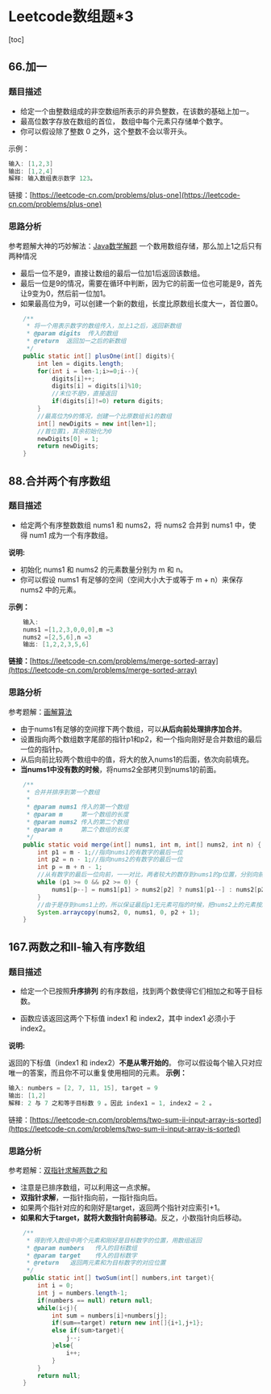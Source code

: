 # Leetcode数组题*3
[toc]
## 66.加一
### 题目描述
- 给定一个由整数组成的非空数组所表示的非负整数，在该数的基础上加一。
- 最高位数字存放在数组的首位， 数组中每个元素只存储单个数字。
- 你可以假设除了整数 0 之外，这个整数不会以零开头。

示例：
```java
输入: [1,2,3]
输出: [1,2,4]
解释: 输入数组表示数字 123。
```
链接：[https://leetcode-cn.com/problems/plus-one](https://leetcode-cn.com/problems/plus-one)


### 思路分析
参考题解大神的巧妙解法：[Java数学解题](https://leetcode-cn.com/problems/plus-one/solution/java-shu-xue-jie-ti-by-yhhzw/)
一个数用数组存储，那么加上1之后只有两种情况
- 最后一位不是9，直接让数组的最后一位加1后返回该数组。
- 最后一位是9的情况，需要在循环中判断，因为它的前面一位也可能是9，首先让9变为0，然后前一位加1。
- 如果最高位为9，可以创建一个新的数组，长度比原数组长度大一，首位置0。
```java
    /**
     * 将一个用表示数字的数组传入，加上1之后，返回新数组
     * @param digits  传入的数组
     * @return  返回加一之后的新数组
     */
    public static int[] plusOne(int[] digits){
        int len = digits.length;
        for(int i = len-1;i>=0;i--){
            digits[i]++;
            digits[i] = digits[i]%10;
            //末位不是9，直接返回
            if(digits[i]!=0) return digits;
        }
        //最高位为9的情况，创建一个比原数组长1的数组
        int[] newDigits = new int[len+1];
        //首位置1，其余初始化为0
        newDigits[0] = 1;
        return newDigits;
    }
```

## 88.合并两个有序数组
### 题目描述

- 给定两个有序整数数组 nums1 和 nums2，将 nums2 合并到 nums1 中，使得 num1 成为一个有序数组。

**说明:**

- 初始化 nums1 和 nums2 的元素数量分别为 m 和 n。
- 你可以假设 nums1 有足够的空间（空间大小大于或等于 m + n）来保存 nums2 中的元素。

**示例：**
```java
    输入:
    nums1 =[1,2,3,0,0,0],m =3
    nums2 =[2,5,6],n =3
    输出: [1,2,2,3,5,6]
```
**链接：**[https://leetcode-cn.com/problems/merge-sorted-array](https://leetcode-cn.com/problems/merge-sorted-array)

### 思路分析
参考题解：[画解算法](https://leetcode-cn.com/problesorted-array/solution/hua-jie-suan-fa-88-he-bing-liang-ge-you-xu-shu-zu-/ms/merge-)
- 由于nums1有足够的空间撑下两个数组，可以**从后向前处理排序加合并**。
- 设置指向两个数组数字尾部的指针p1和p2，和一个指向刚好是合并数组的最后一位的指针p。
- 从后向前比较两个数组中的值，将大的放入nums1的后面，依次向前填充。
- **当nums1中没有数的时候**，将nums2全部拷贝到nums1的前面。
```java
    /**
     * 合并并排序到第一个数组
     *
     * @param nums1 传入的第一个数组
     * @param m     第一个数组的长度
     * @param nums2 传入的第二个数组
     * @param n     第二个数组的长度
     */
    public static void merge(int[] nums1, int m, int[] nums2, int n) {
        int p1 = m - 1;//指向nums1的有数字的最后一位
        int p2 = n - 1;//指向nums2的有数字的最后一位
        int p = m + n - 1;
        //从有数字的最后一位向前，一一对比，两者较大的数存到nums1的p位置，分别向前
        while (p1 >= 0 && p2 >= 0) {
            nums1[p--] = nums1[p1] > nums2[p2] ? nums1[p1--] : nums2[p2--];
        }
        //由于是存到nums1上的，所以保证最后p1无元素可指的时候，把nums2上的元素按顺序拷贝到nums1
        System.arraycopy(nums2, 0, nums1, 0, p2 + 1);
    }
```

## 167.两数之和Ⅱ-输入有序数组 

### 题目描述

- 给定一个已按照**升序排列** 的有序数组，找到两个数使得它们相加之和等于目标数。

- 函数应该返回这两个下标值 index1 和 index2，其中 index1 必须小于 index2。

**说明:**

返回的下标值（index1 和 index2）**不是从零开始的**。
你可以假设每个输入只对应唯一的答案，而且你不可以重复使用相同的元素。
**示例：**
```java
输入: numbers = [2, 7, 11, 15], target = 9
输出: [1,2]
解释: 2 与 7 之和等于目标数 9 。因此 index1 = 1, index2 = 2 。
```
链接：[https://leetcode-cn.com/problems/two-sum-ii-input-array-is-sorted](https://leetcode-cn.com/problems/two-sum-ii-input-array-is-sorted)

### 思路分析
参考题解：[双指针求解两数之和](https://leetcode-cn.com/problems/two-sum-ii-input-array-is-sorted/solution/shuang-zhi-zhen-on-shi-jian-fu-za-du-by-cyc2018/)
- 注意是已排序数组，可以利用这一点求解。
- **双指针求解**，一指针指向前，一指针指向后。
- 如果两个指针对应的和刚好是target，返回两个指针对应索引+1。
- **如果和大于target，就将大数指针向前移动**。反之，小数指针向后移动。

```java
    /**
     * 得到传入数组中两个元素和刚好是目标数字的位置，用数组返回
     * @param numbers   传入的目标数组
     * @param target    传入的目标数字
     * @return   返回两元素和为目标数字的对应位置
     */
    public static int[] twoSum(int[] numbers,int target){
        int i = 0;
        int j = numbers.length-1;
        if(numbers == null) return null;
        while(i<j){
            int sum = numbers[i]+numbers[j];
            if(sum==target) return new int[]{i+1,j+1};
            else if(sum>target){
                j--;
            }else{
                i++;
            }
        }
        return null;
    }
```
